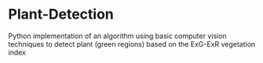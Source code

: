 # Plant-Detection
Python implementation of an algorithm using basic computer vision techniques to detect plant (green regions) based on the ExG-ExR vegetation index

